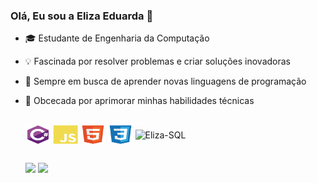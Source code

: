 ### Olá, Eu sou a Eliza Eduarda 👋

- 🎓 Estudante de Engenharia da Computação
- 💡 Fascinada por resolver problemas e criar soluções inovadoras
- 🌱 Sempre em busca de aprender novas linguagens de programação
- 🚀 Obcecada por aprimorar minhas habilidades técnicas

  <div style="display: inline_block"><br>
     <img align="center" alt="Eliza-Csharp" height="30" width="40" src="https://raw.githubusercontent.com/devicons/devicon/master/icons/csharp/csharp-original.svg">
    <img align="center" alt="Eliza-Js" height="30" width="40" src="https://raw.githubusercontent.com/devicons/devicon/master/icons/javascript/javascript-plain.svg">
    <img align="center" alt="Eliza-HTML" height="30" width="40" src="https://raw.githubusercontent.com/devicons/devicon/master/icons/html5/html5-original.svg">
   <img align="center" alt="Eliza-CSS" height="30" width="40" src="https://raw.githubusercontent.com/devicons/devicon/master/icons/css3/css3-original.svg">
    <img align="center" alt="Eliza-SQL" height="30" width="40"src="https://cdn.jsdelivr.net/gh/devicons/devicon/icons/microsoftsqlserver/microsoftsqlserver-plain-wordmark.svg" />         
  </div>
  
   ##
  <div>
       <a href="https://www.linkedin.com/in/eliza-eduarda-pereira-barbosa-17778b224/" target="_blank"><img src="https://img.shields.io/badge/-LinkedIn-%230077B5?style=for-the-badge&logo=linkedin&logoColor=white" target="_blank"></a> 
      <a href="malito:elizaeduardapereirabarbosa@gmail.com"><img src="https://img.shields.io/badge/Gmail-D14836?style=for-the-badge&logo=gmail&logoColor=white"><a/>
    
  </div>

